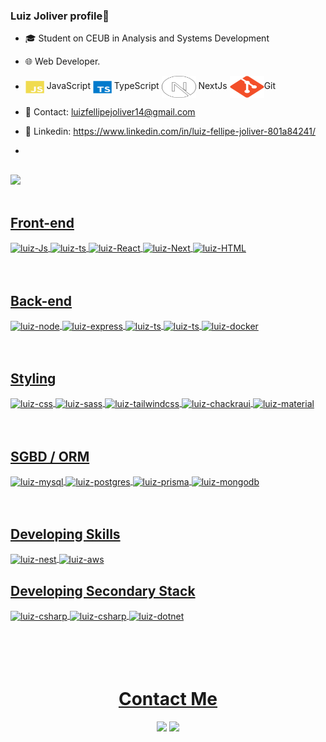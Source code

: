 ### Luiz Joliver profile👋
- 🎓 Student on CEUB in Analysis and Systems Development
- 🌐 Web Developer.
- <img align="center" alt="Luiz-js" height="20" width="30" src="https://raw.githubusercontent.com/devicons/devicon/master/icons/javascript/javascript-plain.svg"> JavaScript
 <img align="center" alt="Luiz-js" height="20" width="30" src="https://raw.githubusercontent.com/devicons/devicon/master/icons/typescript/typescript-plain.svg"> TypeScript
 <img align="center" alt="Luiz-js" height="35" width="55" src="https://raw.githubusercontent.com/devicons/devicon/master/icons/nextjs/nextjs-line.svg"> NextJs
 <img align="center" alt="Luiz-js" height="35" width="55" src="https://github.com/devicons/devicon/blob/master/icons/git/git-plain.svg">Git

- 📧 Contact: luizfellipejoliver14@gmail.com  
- 📮 Linkedin: https://www.linkedin.com/in/luiz-fellipe-joliver-801a84241/
- 
##
<div>
  <a href="https://github.com/luizjoliver">
  <img height="180em" src="https://github-readme-stats.vercel.app/api?username=LuizJoliver&show_icons=true&theme=dark&include_all_commits=true&count_private=true"/>
</div>
<br/>
  </div>
  <h2> Front-end </h2>
<div style="display: inline_block">
  <img align="center" alt="luiz-Js"  src="https://img.shields.io/badge/JavaScript-323330?style=for-the-badge&logo=javascript&logoColor=F7DF1E">
  <img align="center" alt="luiz-ts"  src="https://img.shields.io/badge/TypeScript-007ACC?style=for-the-badge&logo=typescript&logoColor=white">
  <img align="center" alt="luiz-React"  src="https://img.shields.io/badge/React-20232A?style=for-the-badge&logo=react&logoColor=61DAFB">
  <img align="center" alt="luiz-Next"  src="https://img.shields.io/badge/next%20js-000000?style=for-the-badge&logo=nextdotjs&logoColor=white">
  <img align="center" alt="luiz-HTML"  src="https://img.shields.io/badge/HTML5-E34F26?style=for-the-badge&logo=html5&logoColor=white">
  
</div>
<br/>
<br/>
<h2> Back-end </h2>
<div style="display: inline_block">
 
  <img align="center" alt="luiz-node"  src="https://img.shields.io/badge/Node%20js-339933?style=for-the-badge&logo=nodedotjs&logoColor=white">
  <img align="center" alt="luiz-express" src="https://img.shields.io/badge/Express%20js-000000?style=for-the-badge&logo=express&logoColor=white">
  <img align="center" alt="luiz-ts"  src="https://img.shields.io/badge/fastify-202020?style=for-the-badge&logo=fastify&logoColor=white">
  <img align="center" alt="luiz-ts"  src="https://img.shields.io/badge/TypeScript-007ACC?style=for-the-badge&logo=typescript&logoColor=white">
  <img align="center" alt="luiz-docker"  src="https://img.shields.io/badge/Docker-2CA5E0?style=for-the-badge&logo=docker&logoColor=white">
 
</div>
<br/>
<br/>
<h2> Styling </h2>
<div style="display: inline_block">
  <img align="center" alt="luiz-css"  src="https://img.shields.io/badge/CSS3-1572B6?style=for-the-badge&logo=css3&logoColor=white">
  <img align="center" alt="luiz-sass"  src="https://img.shields.io/badge/Sass-CC6699?style=for-the-badge&logo=sass&logoColor=white">
  <img align="center" alt="luiz-tailwindcss" src="https://img.shields.io/badge/Tailwind_CSS-38B2AC?style=for-the-badge&logo=tailwind-css&logoColor=white">
  <img align="center" alt="luiz-chackraui" src="https://img.shields.io/badge/Chakra--UI-319795?style=for-the-badge&logo=chakra-ui&logoColor=white">
   <img align="center" alt="luiz-material" src="https://img.shields.io/badge/Material%20UI-007FFF?style=for-the-badge&logo=mui&logoColor=white">
 

</div>
<br/>
<br/>
</div>
<h2> SGBD / ORM </h2>
<div style="display: inline_block">
  <img align="center" alt="luiz-mysql"  src="https://img.shields.io/badge/MySQL-005C84?style=for-the-badge&logo=mysql&logoColor=white">
  <img align="center" alt="luiz-postgres"  src="https://img.shields.io/badge/PostgreSQL-316192?style=for-the-badge&logo=postgresql&logoColor=white">
  <img align="center" alt="luiz-prisma"  src="https://img.shields.io/badge/Prisma-3982CE?style=for-the-badge&logo=Prisma&logoColor=white">
  <img align="center" alt="luiz-mongodb"  src="https://img.shields.io/badge/MongoDB-4EA94B?style=for-the-badge&logo=mongodb&logoColor=white">
</div>
<br/>
<br/>
  <h2> Developing Skills</h2>
  <div style="display: inline_block">
  <img align="center" alt="luiz-nest"  src="https://img.shields.io/badge/nestjs-E0234E?style=for-the-badge&logo=nestjs&logoColor=white">
  <img align="center" alt="luiz-aws"  src="https://img.shields.io/badge/Amazon_AWS-FF9900?style=for-the-badge&logo=amazonaws&logoColor=white">
</div>

<h2> Developing Secondary Stack</h2>
  <div style="display: inline_block">
   
   <img align="center" alt="luiz-csharp"  src="https://img.shields.io/badge/Angular-DD0031?style=for-the-badge&logo=angular&logoColor=white">
   <img align="center" alt="luiz-csharp"  src="https://img.shields.io/badge/C%23-239120?style=for-the-badge&logo=csharp&logoColor=white">
   <img align="center" alt="luiz-dotnet"  src="https://img.shields.io/badge/.NET-512BD4?style=for-the-badge&logo=dotnet&logoColor=white">
  
</div>

  
<br/>
<br/>
<br/>
<br/>
<h1 align="center" >Contact Me</h1>
 
 <div align="center">
  <a href="https://www.linkedin.com/in/luiz-fellipe-joliver-801a84241/" target="_blank"><img src="https://img.shields.io/badge/-LinkedIn-%230077B5?style=for-the-badge&logo=linkedin&logoColor=white" target="_blank"></a> 
 <a href = "mailto:luizfellipejoliver14@gmail.com"><img src="https://img.shields.io/badge/Gmail-D14836?style=for-the-badge&logo=gmail&logoColor=white" target="_blank"></a>
 </div>
  





